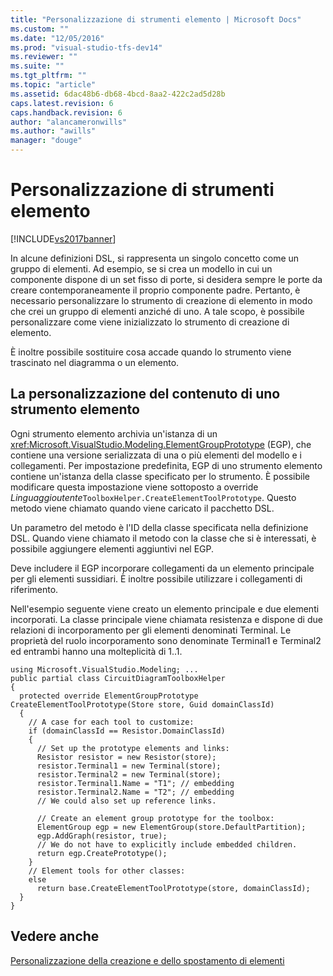 ```yaml
---
title: "Personalizzazione di strumenti elemento | Microsoft Docs"
ms.custom: ""
ms.date: "12/05/2016"
ms.prod: "visual-studio-tfs-dev14"
ms.reviewer: ""
ms.suite: ""
ms.tgt_pltfrm: ""
ms.topic: "article"
ms.assetid: 6dac48b6-db68-4bcd-8aa2-422c2ad5d28b
caps.latest.revision: 6
caps.handback.revision: 6
author: "alancameronwills"
ms.author: "awills"
manager: "douge"
---
```

# Personalizzazione di strumenti elemento
[!INCLUDE[vs2017banner](../code-quality/includes/vs2017banner.md)]

In alcune definizioni DSL, si rappresenta un singolo concetto come un gruppo di elementi. Ad esempio, se si crea un modello in cui un componente dispone di un set fisso di porte, si desidera sempre le porte da creare contemporaneamente il proprio componente padre. Pertanto, è necessario personalizzare lo strumento di creazione di elemento in modo che crei un gruppo di elementi anziché di uno. A tale scopo, è possibile personalizzare come viene inizializzato lo strumento di creazione di elemento.  
  
 È inoltre possibile sostituire cosa accade quando lo strumento viene trascinato nel diagramma o un elemento.  
  
## La personalizzazione del contenuto di uno strumento elemento  
 Ogni strumento elemento archivia un'istanza di un <xref:Microsoft.VisualStudio.Modeling.ElementGroupPrototype> \(EGP\), che contiene una versione serializzata di una o più elementi del modello e i collegamenti. Per impostazione predefinita, EGP di uno strumento elemento contiene un'istanza della classe specificato per lo strumento. È possibile modificare questa impostazione viene sottoposto a override *Linguaggioutente*`ToolboxHelper.CreateElementToolPrototype`. Questo metodo viene chiamato quando viene caricato il pacchetto DSL.  
  
 Un parametro del metodo è l'ID della classe specificata nella definizione DSL. Quando viene chiamato il metodo con la classe che si è interessati, è possibile aggiungere elementi aggiuntivi nel EGP.  
  
 Deve includere il EGP incorporare collegamenti da un elemento principale per gli elementi sussidiari. È inoltre possibile utilizzare i collegamenti di riferimento.  
  
 Nell'esempio seguente viene creato un elemento principale e due elementi incorporati. La classe principale viene chiamata resistenza e dispone di due relazioni di incorporamento per gli elementi denominati Terminal. Le proprietà del ruolo incorporamento sono denominate Terminal1 e Terminal2 ed entrambi hanno una molteplicità di 1..1.  
  
```  
using Microsoft.VisualStudio.Modeling; ...    
public partial class CircuitDiagramToolboxHelper  
{  
  protected override ElementGroupPrototype    CreateElementToolPrototype(Store store, Guid domainClassId)  
  {  
    // A case for each tool to customize:    
    if (domainClassId == Resistor.DomainClassId)  
    {  
      // Set up the prototype elements and links:  
      Resistor resistor = new Resistor(store);  
      resistor.Terminal1 = new Terminal(store);   
      resistor.Terminal2 = new Terminal(store);  
      resistor.Terminal1.Name = "T1"; // embedding  
      resistor.Terminal2.Name = "T2"; // embedding  
      // We could also set up reference links.  
  
      // Create an element group prototype for the toolbox:  
      ElementGroup egp = new ElementGroup(store.DefaultPartition);  
      egp.AddGraph(resistor, true);  
      // We do not have to explicitly include embedded children.  
      return egp.CreatePrototype();  
    }  
    // Element tools for other classes:  
    else  
      return base.CreateElementToolPrototype(store, domainClassId);  
  }  
}  
```  
  
## Vedere anche  
 [Personalizzazione della creazione e dello spostamento di elementi](../modeling/customizing-element-creation-and-movement.md)